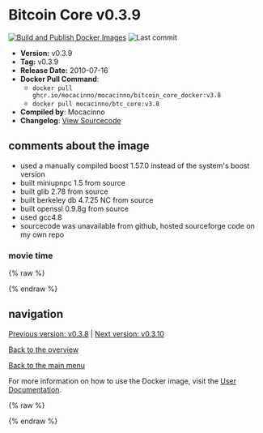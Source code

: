 # Bitcoin Core v0.3.9

[![Build and Publish Docker Images](https://github.com/mocacinno/bitcoin_core_docker/actions/workflows/build-and-publish.yml/badge.svg?branch=v3.9)](https://github.com/mocacinno/bitcoin_core_docker/actions/workflows/build-and-publish.yml)
![Last commit](https://badgen.net/github/last-commit/mocacinno/bitcoin_core_docker/v3.9)

- **Version:** v0.3.9
- **Tag:** v0.3.9
- **Release Date:** 2010-07-16
- **Docker Pull Command**:
  - `docker pull ghcr.io/mocacinno/mocacinno/bitcoin_core_docker:v3.8`
  - `docker pull mocacinno/btc_core:v3.8`
- **Compiled by**: Mocacinno
- **Changelog**: [View Sourcecode](https://github.com/bitcoin/bitcoin/tree/v0.3.8)

## comments about the image

- used a manually compiled boost 1.57.0 instead of the system's boost version
- built miniupnpc 1.5 from source
- built glib 2.78 from source
- built berkeley db 4.7.25 NC from source
- built openssl 0.9.8g from source
- used gcc4.8
- sourcecode was unavailable from github, hosted sourceforge code on my own repo

### movie time

{% raw %}
<link rel="stylesheet" href="https://mocacinno.com/asciinema-player.css">
   <div id="fullnode"></div>
   <script src="https://mocacinno.com/asciinema-player.min.js"></script>
   <script>
      AsciinemaPlayer.create('./casts/v0.3.9.cast', document.getElementById('fullnode'));
   </script>
{% endraw %}

## navigation

[Previous version: v0.3.8](./v3.8.md) | [Next version: v0.3.10](./v3.10.md)

[Back to the overview](./Readme.md)

[Back to the main menu](../Readme.md)

For more information on how to use the Docker image, visit the [User Documentation](../userdocs/Readme.md).

<!-- Google tag (gtag.js) -->
{% raw %}
<script async src="https://www.googletagmanager.com/gtag/js?id=G-BPC6NC6FF9"></script>
<script>
  window.dataLayer = window.dataLayer || [];
  function gtag(){dataLayer.push(arguments);}
  gtag('js', new Date());
  gtag('config', 'G-BPC6NC6FF9');
</script>
{% endraw %}

